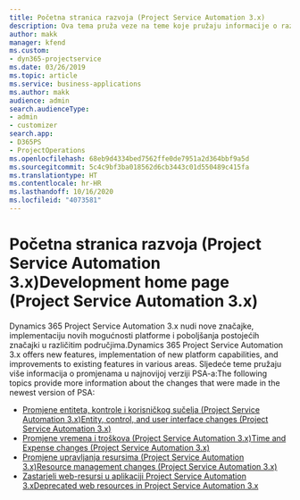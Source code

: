 ```yaml
---
title: Početna stranica razvoja (Project Service Automation 3.x)
description: Ova tema pruža veze na teme koje pružaju informacije o razvoju za verziju 3.x aplikacije Dynamics 365 Project Service Automation (PSA).
author: makk
manager: kfend
ms.custom:
- dyn365-projectservice
ms.date: 03/26/2019
ms.topic: article
ms.service: business-applications
ms.author: makk
audience: admin
search.audienceType:
- admin
- customizer
search.app:
- D365PS
- ProjectOperations
ms.openlocfilehash: 68eb9d4334bed7562ffe0de7951a2d364bbf9a5d
ms.sourcegitcommit: 5c4c9bf3ba018562d6cb3443c01d550489c415fa
ms.translationtype: HT
ms.contentlocale: hr-HR
ms.lasthandoff: 10/16/2020
ms.locfileid: "4073581"
---
```

# <a name="development-home-page-project-service-automation-3x"></a><span data-ttu-id="39e8e-103">Početna stranica razvoja (Project Service Automation 3.x)</span><span class="sxs-lookup"><span data-stu-id="39e8e-103">Development home page (Project Service Automation 3.x)</span></span>

<span data-ttu-id="39e8e-104">Dynamics 365 Project Service Automation 3.x nudi nove značajke, implementaciju novih mogućnosti platforme i poboljšanja postojećih značajki u različitim područjima.</span><span class="sxs-lookup"><span data-stu-id="39e8e-104">Dynamics 365 Project Service Automation 3.x offers new features, implementation of new platform capabilities, and improvements to existing features in various areas.</span></span> <span data-ttu-id="39e8e-105">Sljedeće teme pružaju više informacija o promjenama u najnovijoj verziji PSA-a:</span><span class="sxs-lookup"><span data-stu-id="39e8e-105">The following topics provide more information about the changes that were made in the newest version of PSA:</span></span>

- [<span data-ttu-id="39e8e-106">Promjene entiteta, kontrole i korisničkog sučelja (Project Service Automation 3.x)</span><span class="sxs-lookup"><span data-stu-id="39e8e-106">Entity, control, and user interface changes (Project Service Automation 3.x)</span></span>](../developer-guides/entity-changes-v3.x.md)
- [<span data-ttu-id="39e8e-107">Promjene vremena i troškova (Project Service Automation 3.x)</span><span class="sxs-lookup"><span data-stu-id="39e8e-107">Time and Expense changes (Project Service Automation 3.x)</span></span>](../developer-guides/time-expense-changes-v3.x.md)
- [<span data-ttu-id="39e8e-108">Promjene upravljanja resursima (Project Service Automation 3.x)</span><span class="sxs-lookup"><span data-stu-id="39e8e-108">Resource management changes (Project Service Automation 3.x)</span></span>](../developer-guides/resource-management-changes-v3.x.md)
- [<span data-ttu-id="39e8e-109">Zastarjeli web-resursi u aplikaciji Project Service Automation 3.x</span><span class="sxs-lookup"><span data-stu-id="39e8e-109">Deprecated web resources in Project Service Automation 3.x</span></span>](../developer-guides/web-resources-deprecated-v3.x.md)
